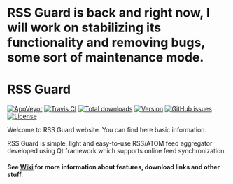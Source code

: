 # RSS Guard is back and right now, I will work on stabilizing its functionality and removing bugs, some sort of maintenance mode.


RSS Guard
=========

[![AppVeyor](https://img.shields.io/appveyor/ci/martinrotter/rssguard.svg?maxAge=360)](https://ci.appveyor.com/project/martinrotter/rssguard)
[![Travis CI](https://img.shields.io/travis/martinrotter/rssguard.svg?maxAge=360)](https://travis-ci.org/martinrotter/rssguard)
[![Total downloads](https://img.shields.io/github/downloads/martinrotter/rssguard/total.svg?maxAge=360)](http://www.somsubhra.com/github-release-stats/?username=martinrotter&repository=rssguard&search=0)
[![Version](https://img.shields.io/github/release/martinrotter/rssguard.svg?maxAge=360)](https://raw.githubusercontent.com/martinrotter/rssguard/master/resources/text/CHANGELOG)
[![GitHub issues](https://img.shields.io/github/issues/martinrotter/rssguard.svg?maxAge=360)](https://github.com/martinrotter/rssguard/issues)
[![License](https://img.shields.io/github/license/martinrotter/rssguard.svg?maxAge=360000)](https://github.com/martinrotter/rssguard/blob/master/LICENSE.md)

Welcome to RSS Guard website. You can find here basic information.

RSS Guard is simple, light and easy-to-use RSS/ATOM feed aggregator developed using Qt framework which supports online feed synchronization.

#### See [Wiki](https://github.com/martinrotter/rssguard/wiki) for more information about features, download links and other stuff.

